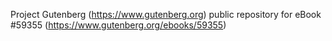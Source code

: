 Project Gutenberg (https://www.gutenberg.org) public repository for
eBook #59355 (https://www.gutenberg.org/ebooks/59355)
